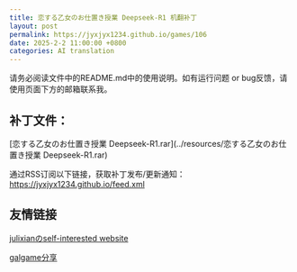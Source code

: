 ```yaml
---
title: 恋する乙女のお仕置き授業 Deepseek-R1 机翻补丁
layout: post
permalink: https://jyxjyx1234.github.io/games/106
date: 2025-2-2 11:00:00 +0800
categories: AI translation
---
```



请务必阅读文件中的README.md中的使用说明。如有运行问题 or bug反馈，请使用页面下方的邮箱联系我。

## 补丁文件：

[恋する乙女のお仕置き授業 Deepseek-R1.rar](../resources/恋する乙女のお仕置き授業 Deepseek-R1.rar)

 

通过RSS订阅以下链接，获取补丁发布/更新通知：https://jyxjyx1234.github.io/feed.xml

## 友情链接

[julixianのself-interested website](https://julixian-siw.worldsystem.top/) 

[galgame分享](https://t.me/galgpt)